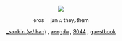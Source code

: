  <p align="center">
  <img src="https://github.com/64165/64165/assets/120649692/6add53e8-cba0-49c7-8bb5-babac44ee245" />
</p>

<p align="center">
eros ࣪ jun        ಎ      they⸝them
 </p>
 <p align="center">
 <a href="https://rentry.co/_soobin">_soobin (w/ han)</a> ,
   <a href="https://rentry.co/aengdu">aengdu</a> ,
  <a href="https://rentry.co/3044">3044</a> ,
   <a href="https://304.123guestbook.com/">guestbook</a> 
</p>
